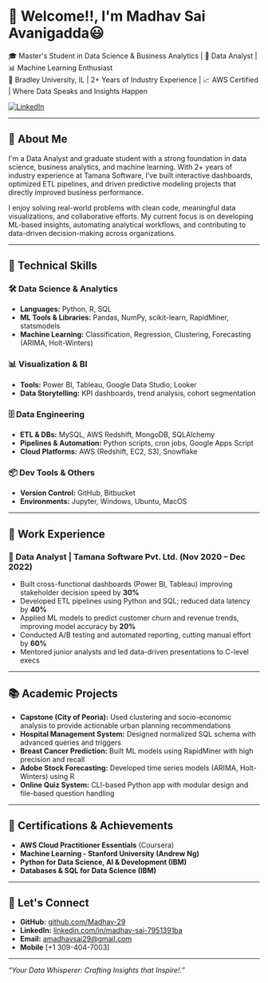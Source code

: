 # 👋 Welcome!!, I'm Madhav Sai Avanigadda😃

🎓 Master's Student in Data Science & Business Analytics | 🧠 Data Analyst | 📊 Machine Learning Enthusiast  
📍 Bradley University, IL | 2+ Years of Industry Experience | 📈 AWS Certified | Where Data Speaks and Insights Happen

[![LinkedIn](https://img.shields.io/badge/LinkedIn-blue?logo=linkedin)](https://www.linkedin.com/in/madhav-sai-avanigadda-7951391ba)

---

## 💼 About Me

I'm a Data Analyst and graduate student with a strong foundation in data science, business analytics, and machine learning. With 2+ years of industry experience at Tamana Software, I’ve built interactive dashboards, optimized ETL pipelines, and driven predictive modeling projects that directly improved business performance.

I enjoy solving real-world problems with clean code, meaningful data visualizations, and collaborative efforts. My current focus is on developing ML-based insights, automating analytical workflows, and contributing to data-driven decision-making across organizations.

---

## 🔧 Technical Skills

### 🛠️ Data Science & Analytics
- **Languages:** Python, R, SQL  
- **ML Tools & Libraries:** Pandas, NumPy, scikit-learn, RapidMiner, statsmodels  
- **Machine Learning:** Classification, Regression, Clustering, Forecasting (ARIMA, Holt-Winters)

### 📊 Visualization & BI
- **Tools:** Power BI, Tableau, Google Data Studio, Looker  
- **Data Storytelling:** KPI dashboards, trend analysis, cohort segmentation

### 🗄️ Data Engineering
- **ETL & DBs:** MySQL, AWS Redshift, MongoDB, SQLAlchemy  
- **Pipelines & Automation:** Python scripts, cron jobs, Google Apps Script  
- **Cloud Platforms:** AWS (Redshift, EC2, S3), Snowflake  

### 📦 Dev Tools & Others
- **Version Control:** GitHub, Bitbucket  
- **Environments:** Jupyter, Windows, Ubuntu, MacOS

---

## 🧪 Work Experience

### 🔹 Data Analyst | Tamana Software Pvt. Ltd. (Nov 2020 – Dec 2022)
- Built cross-functional dashboards (Power BI, Tableau) improving stakeholder decision speed by **30%**
- Developed ETL pipelines using Python and SQL; reduced data latency by **40%**
- Applied ML models to predict customer churn and revenue trends, improving model accuracy by **20%**
- Conducted A/B testing and automated reporting, cutting manual effort by **60%**
- Mentored junior analysts and led data-driven presentations to C-level execs

---

## 📚 Academic Projects

- **Capstone (City of Peoria):** Used clustering and socio-economic analysis to provide actionable urban planning recommendations
- **Hospital Management System:** Designed normalized SQL schema with advanced queries and triggers
- **Breast Cancer Prediction:** Built ML models using RapidMiner with high precision and recall
- **Adobe Stock Forecasting:** Developed time series models (ARIMA, Holt-Winters) using R
- **Online Quiz System:** CLI-based Python app with modular design and file-based question handling

---

## 📜 Certifications & Achievements

- **AWS Cloud Practitioner Essentials** (Coursera)  
- **Machine Learning - Stanford University (Andrew Ng)**  
- **Python for Data Science, AI & Development (IBM)**  
- **Databases & SQL for Data Science (IBM)**

---

## 🚀 Let's Connect

- **GitHub:** [github.com/Madhav-29](https://github.com/Madhav-29)  
- **LinkedIn:** [linkedin.com/in/madhav-sai-7951391ba](https://www.linkedin.com/in/madhav-sai-7951391ba)  
- **Email:** [amadhavsai29@gmail.com](mailto:amadhavsai29@gmail.com)
- **Mobile** [+1 309-404-7003]
---

_“Your Data Whisperer: Crafting Insights that Inspire!.”_
